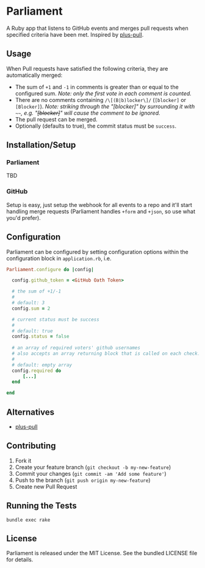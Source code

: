 Parliament
==========

A Ruby app that listens to GitHub events and merges pull requests when specified criteria have been met. Inspired by [plus-pull](https://github.com/christofdamian/plus-pull).

## Usage

When Pull requests have satisfied the following criteria, they are automatically merged:
* The sum of `+1` and `-1` in comments is greater than or equal to the configured sum. *Note: only the first vote in each comment is counted.*
* There are no comments containing `/\[(B|b)locker\]/` (`[blocker]` or `[Blocker]`). *Note: striking through the "[blocker]" by surrounding it with `~~`, e.g. "~~[blocker]~~" will cause the comment to be ignored.*
* The pull request can be merged.
* Optionally (defaults to true), the commit status must be `success`.

## Installation/Setup

### Parliament
TBD

### GitHub
Setup is easy, just setup the webhook for all events to a repo and it'll start handling merge requests (Parliament handles `+form` and `+json`, so use what you'd prefer).

## Configuration
Parliament can be configured by setting configuration options within the configuration block in `application.rb`, i.e.

```ruby
Parliament.configure do |config|

  config.github_token = <GitHub Oath Token>

  # the sum of +1/-1
  #
  # default: 3
  config.sum = 2

  # current status must be success
  #
  # default: true
  config.status = false
  
  # an array of required voters' github usernames
  # also accepts an array returning block that is called on each check.
  #
  # default: empty array
  config.required do
      [...]
  end

end
```

## Alternatives
* [plus-pull](https://github.com/christofdamian/plus-pull)

## Contributing

1. Fork it
2. Create your feature branch (`git checkout -b my-new-feature`)
3. Commit your changes (`git commit -am 'Add some feature'`)
4. Push to the branch (`git push origin my-new-feature`)
5. Create new Pull Request

## Running the Tests

`bundle exec rake`

## License

Parliament is released under the MIT License. See the bundled LICENSE file for
details.
